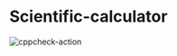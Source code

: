 # Scientific-calculator
![cppcheck-action](https://github.com/99002777/Scientific-calculator/workflows/cppcheck-action/badge.svg)
